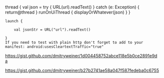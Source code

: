 thread {
        val json = try {
            URL(url).readText()
        } catch (e: Exception) {
            return@thread
        }
        runOnUiThread { displayOrWhatever(json) }
    }
    
    
    launch {
    
        val jsonStr = URL("url").readText()
    
    }
    If you need to test with plain http don't forget to add to your manifest: android:usesCleartextTraffic="true"

https://gist.github.com/dmitryweiner/1d004458752abce118e5b0ce2891e9da

https://gist.github.com/dmitryweiner/b27b2741ae58a047f587fedeba0c6755